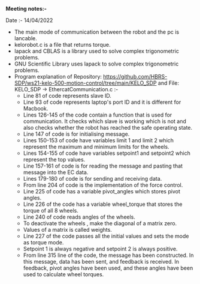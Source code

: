**Meeting notes:-**

Date :- 14/04/2022

- The main mode of communication between the robot and the pc is lancable.
- kelorobot.c is a file that returns torque.
- lapack and CBLAS is a library used to solve complex trigonometric problems.
- GNU Scientific Library uses lapack to solve complex trigonometric problems.
- Program explanation of Repository: https://github.com/HBRS-SDP/ws21-kelo-500-motion-control/tree/main/KELO_SDP and File: KELO_SDP -> EthercatCommunication.c :-
   * Line 81 of code represents slave ID.
   * Line 93 of code represents laptop's port ID and it is different for Macbook.
   * Lines 126-145 of the code contain a function that is used for communication. It checks which slave is working which is not and also checks whether the robot has reached the safe operating state.
   * Line 147 of code is for initialising message.
   * Lines 150-153 of code have variables limit 1 and limit 2 which represent the maximum and minimum limits for the wheels.
   * Lines 154-155 of code have variables setpoint1 and setpoint2 which represent the top values.
   * Line 157-161 of code is for reading the message and pasting that message into the EC data.
   * Lines 179-180 of code is for sending and receiving data.
   * From line 204 of code is the implementation of the force control. 
   * Line 225 of code has a variable pivot_angles which stores pivot angles.
   * Line 226 of the code has a variable wheel_torque that stores the torque of all 8 wheels.
   * Line 240 of code reads angles of the wheels.
   * To deactivate the wheels , make the diagonal of a matrix zero.
   * Values of a matrix is called weights.
   * Line 227 of the code passes all the initial values and sets the mode as torque mode.
   * Setpoint 1 is always negative and setpoint 2 is always positive.
   * From line 315 line of the code, the message has been constructed. In this message, data has been sent, and feedback is received. In feedback, pivot angles have been used, and these angles have been used to calculate wheel torques.
  